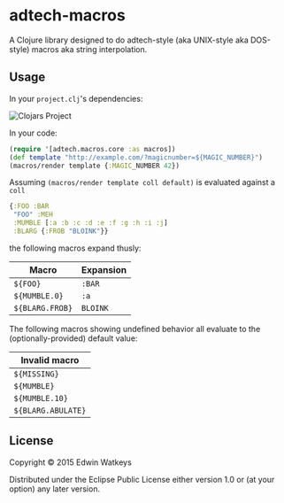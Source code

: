 # adtech-macros

A Clojure library designed to do adtech-style (aka UNIX-style aka
DOS-style) macros aka string interpolation.

## Usage

In your `project.clj`'s dependencies:

![Clojars Project](http://clojars.org/thunknyc/dump/latest-version.svg)

In your code:

```clojure
(require '[adtech.macros.core :as macros])
(def template "http://example.com/?magicnumber=${MAGIC_NUMBER}")
(macros/render template {:MAGIC_NUMBER 42})
```

Assuming `(macros/render template coll default)` is evaluated against a `coll`

```clojure
{:FOO :BAR
 "FOO" :MEH
 :MUMBLE [:a :b :c :d :e :f :g :h :i :j]
 :BLARG {:FROB "BLOINK"}}
```

the following macros expand thusly:

| Macro | Expansion |
| --| -- |
| `${FOO}` | `:BAR` |
| `${MUMBLE.0}` | `:a` |
| `${BLARG.FROB}` | `BLOINK` |

The following macros showing undefined behavior all evaluate to the
(optionally-provided) default value:

| Invalid macro |
| -- |
| `${MISSING}` |
| `${MUMBLE}` |
| `${MUMBLE.10}` |
| `${BLARG.ABULATE}` |

## License

Copyright © 2015 Edwin Watkeys

Distributed under the Eclipse Public License either version 1.0 or (at
your option) any later version.
